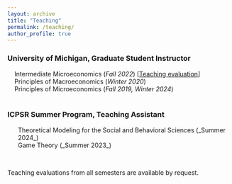 ```yaml
---
layout: archive
title: "Teaching"
permalink: /teaching/
author_profile: true
---
```


### University of Michigan, Graduate Student Instructor

&nbsp; &nbsp; Intermediate Microeconomics (_Fall 2022_) [[Teaching evaluation][teaching_evaluation]] <br>
&nbsp; &nbsp; Principles of Macroeconomics (_Winter 2020_) <br>
&nbsp; &nbsp; Principles of Microeconomics (_Fall 2019, Winter 2024_) <br>
<br>


### ICPSR Summer Program, Teaching Assistant

<ul style="list-style-type:none;">
  <li>Theoretical Modeling for the Social and Behavioral Sciences (_Summer 2024_)</li>
  <li>Game Theory (_Summer 2023_)</li>
</ul> 

<br>

Teaching evaluations from all semesters are available by request.

[teaching_evaluation]: ../files/palvolgyi_teaching_eval_intermediate_micro.pdf